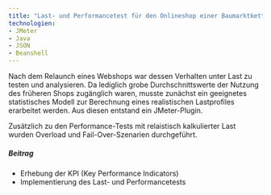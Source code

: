 ```yaml
---
title: "Last- und Performancetest für den Onlineshop einer Baumarktkette"
technologien:
- JMeter
- Java
- JSON
- Beanshell
---
```


Nach dem Relaunch eines Webshops war dessen Verhalten unter Last zu testen und analysieren. Da lediglich grobe Durchschnittswerte 
der Nutzung des früheren Shops zugänglich waren, musste zunächst ein geeignetes statistisches Modell zur Berechnung eines realistischen Lastprofiles erarbeitet werden.
Aus diesen entstand ein JMeter-Plugin.

Zusätzlich zu den Performance-Tests mit relaistisch kalkulierter Last wurden Overload und Fail-Over-Szenarien durchgeführt.

##### Beitrag
- Erhebung der KPI (Key Performance Indicators)
- Implementierung des Last- und Performancetests


